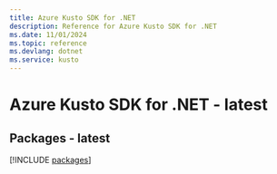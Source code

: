 ```yaml
---
title: Azure Kusto SDK for .NET
description: Reference for Azure Kusto SDK for .NET
ms.date: 11/01/2024
ms.topic: reference
ms.devlang: dotnet
ms.service: kusto
---
```

# Azure Kusto SDK for .NET - latest
## Packages - latest
[!INCLUDE [packages](kusto-index.md)]